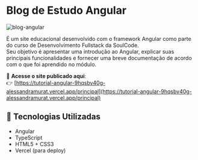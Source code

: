 # Blog de Estudo Angular

![blog-angular](https://github.com/user-attachments/assets/c538bd8b-29f5-4ed2-99c3-1cff9eaa3de3)

É um site educacional desenvolvido com o framework Angular como parte do curso de Desenvolvimento Fullstack da SoulCode.  
Seu objetivo é apresentar uma introdução ao Angular, explicar suas principais funcionalidades e fornecer uma breve documentação de acordo com o que foi aprendido no módulo.

🔗 **Acesse o site publicado aqui**:  
👉 [https://tutorial-angular-9hqsbv40g-alessandramurat.vercel.app/principal](https://tutorial-angular-9hqsbv40g-alessandramurat.vercel.app/principal)


## 🚀 Tecnologias Utilizadas

- Angular 
- TypeScript
- HTML5 + CSS3
- Vercel (para deploy)

